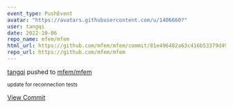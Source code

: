 ```yaml
---
event_type: PushEvent
avatar: "https://avatars.githubusercontent.com/u/1406660?"
user: tangqi
date: 2022-10-06
repo_name: mfem/mfem
html_url: https://github.com/mfem/mfem/commit/81e496482a63c416b53379d49e2d5f31f2ef0cb5
repo_url: https://github.com/mfem/mfem
---
```


<a href='https://github.com/tangqi' target='_blank'>tangqi</a> pushed to <a href='https://github.com/mfem/mfem' target='_blank'>mfem/mfem</a>

<small>update for reconnection tests</small>

<a href='https://github.com/mfem/mfem/commit/81e496482a63c416b53379d49e2d5f31f2ef0cb5' target='_blank'>View Commit</a>